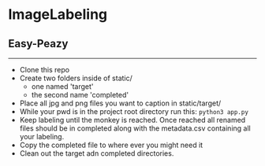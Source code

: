 # ImageLabeling
## Easy-Peazy
--------------
- Clone this repo
- Create two folders inside of static/
    - one named 'target'
    - the second name 'completed'
- Place all jpg and png files you want to caption in static/target/
- While your pwd is in the project root directory run this:
`python3 app.py`
- Keep labeling until the monkey is reached. Once reached all renamed files should be in completed along with the metadata.csv containing all your labeling.
- Copy the completed file to where ever you might need it
- Clean out the target adn completed directories.
